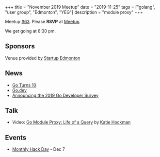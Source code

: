 +++
title = "November 2019 Meetup"
date = "2019-11-25"
tags = ["golang", "user group", "Edmonton", "YEG"]
description = "module proxy"
+++

Meetup [#63](https://github.com/edmontongo/presentations/issues/105). Please **RSVP** at [Meetup](https://www.meetup.com/startupedmonton/events/bclwwpyzpbhc/).

We get going at 6:30 pm.

## Sponsors

Venue provided by [Startup Edmonton](https://www.startupedmonton.com/)

## News

* [Go Turns 10](https://blog.golang.org/10years)
* [Go.dev](https://blog.golang.org/go.dev)
* [Announcing the 2019 Go Developer Survey](https://blog.golang.org/survey2019)

## Talk

* Video: [Go Module Proxy: Life of a Query](https://www.youtube.com/watch?v=kqMxaO9d1NM) by [Katie Hockman](https://github.com/katiehockman)

## Events

* [Monthly Hack Day](https://www.meetup.com/startupedmonton/events/zzmphryzqbkb/) - Dec 7

